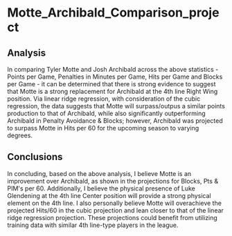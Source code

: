 # Motte_Archibald_Comparison_project

## Analysis
In comparing Tyler Motte and Josh Archibald across the above statistics - Points per Game, Penalties in Minutes per Game, Hits per Game and Blocks per Game - it can be determined that there is strong evidence to suggest that Motte is a strong replacement for Archibald at the 4th line Right Wing position. Via linear ridge regression, with consideration of the cubic regression, the data suggests that Motte will surpass/outpus a similar points production to that of Archibald, while also significantly outperforming Archibald in Penalty Avoidance & Blocks; however, Archibald was projected to surpass Motte in Hits per 60 for the upcoming season to varying degrees.

## Conclusions
In concluding, based on the above analysis, I believe Motte is an improvement over Archibald, as shown in the projections for Blocks, Pts & PIM's per 60. Additionally, I believe the physical presence of Luke Glendening at the 4th line Center position will provide a strong physical element on the 4th line. I also personally believe Motte will overachieve the projected Hits/60 in the cubic projection and lean closer to that of the linear ridge regression projection. These projections could benefit from utilizing training data with similar 4th line-type players in the league.
